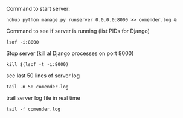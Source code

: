 Command to start server: 
```
nohup python manage.py runserver 0.0.0.0:8000 >> comender.log &
```

Command to see if server is running (list PIDs for Django)
```
lsof -i:8000
```

Stop server (kill al Django processes on port 8000)
```
kill $(lsof -t -i:8000)
```
see last 50 lines of server log
```
tail -n 50 comender.log
```

trail server log file in real time
```
tail -f comender.log
